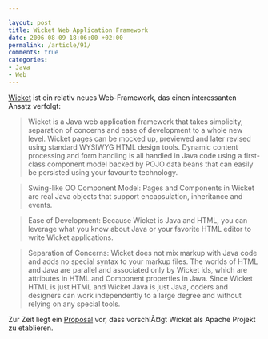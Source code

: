 ```yaml
---

layout: post
title: Wicket Web Application Framework
date: 2006-08-09 18:06:00 +02:00
permalink: /article/91/
comments: true
categories: 
- Java
- Web
---
```


[Wicket](http://wicket.sourceforge.net/) ist ein relativ neues
Web-Framework, das einen interessanten Ansatz verfolgt:

> Wicket is a Java web application framework that takes simplicity,
> separation of concerns and ease of development to a whole new level.
> Wicket pages can be mocked up, previewed and later revised using
> standard WYSIWYG HTML design tools. Dynamic content processing and
> form handling is all handled in Java code using a first-class
> component model backed by POJO data beans that can easily be persisted
> using your favourite technology.

> Swing-like OO Component Model: Pages and Components in Wicket are real
> Java objects that support encapsulation, inheritance and events.

> Ease of Development: Because Wicket is Java and HTML, you can leverage
> what you know about Java or your favorite HTML editor to write Wicket
> applications.

> Separation of Concerns: Wicket does not mix markup with Java code and
> adds no special syntax to your markup files. The worlds of HTML and
> Java are parallel and associated only by Wicket ids, which are
> attributes in HTML and Component properties in Java. Since Wicket HTML
> is just HTML and Wicket Java is just Java, coders and designers can
> work independently to a large degree and without relying on any
> special tools.

Zur Zeit liegt ein
[Proposal](http://wiki.apache.org/incubator/WicketProposal) vor, dass
vorschlÃ¤gt Wicket als Apache Projekt zu etablieren.
